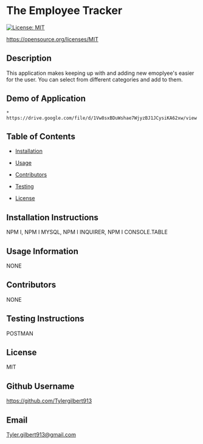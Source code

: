
    
# The Employee Tracker
    
[![License: MIT](https://img.shields.io/badge/License-MIT-yellow.svg)](https://opensource.org/licenses/MIT)

https://opensource.org/licenses/MIT
    
## Description 
    
This application makes keeping up with and adding new emoplyee's easier for the user. You can select from different categories and add to them.

## Demo of Application

    * https://drive.google.com/file/d/1Vw8sxBDuWshae7WjyzBJ1JCysiKA62xw/view
    
## Table of Contents
    
* [Installation](#installation)
    
* [Usage](#usage)
    
* [Contributors](#contributing)
    
* [Testing](#test)
    
* [License](#license)
    
## Installation Instructions
    
NPM I, NPM I MYSQL, NPM I INQUIRER, NPM I CONSOLE.TABLE
    
## Usage Information 
    
NONE
    
## Contributors 
    
NONE
    
## Testing Instructions 
    
POSTMAN
    
## License
    
MIT
    
## Github Username
    
https://github.com/Tylergilbert913
    
## Email
    
Tyler.gilbert913@gmail.com
    